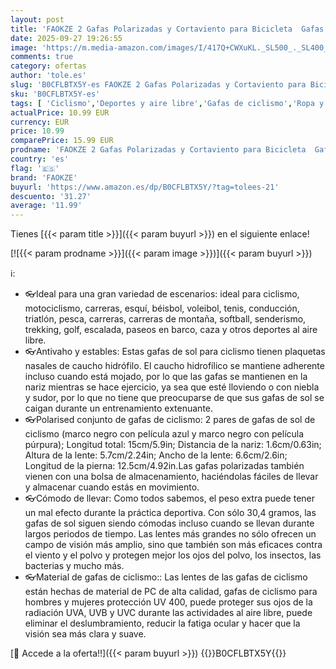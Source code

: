 ```yaml
---
layout: post
title: 'FAOKZE 2 Gafas Polarizadas y Cortaviento para Bicicleta  Gafas de Ciclismo para Hombre Mujer  Protección UV400 - Ideal para Ciclismo Motociclismo Correr Esquí Béisbol Montañismo Pesca etc.'
date: 2025-09-27 19:26:55
image: 'https://m.media-amazon.com/images/I/417Q+CWXuKL._SL500_._SL400_.jpg'
comments: true
category: ofertas
author: 'tole.es'
slug: 'B0CFLBTX5Y-es FAOKZE 2 Gafas Polarizadas y Cortaviento para Bicicleta...'
sku: 'B0CFLBTX5Y-es'
tags: [ 'Ciclismo','Deportes y aire libre','Gafas de ciclismo','Ropa y equipo para deportes','bicicleta','faokze','🇪🇸', ]
actualPrice: 10.99 EUR
currency: EUR
price: 10.99
comparePrice: 15.99 EUR
prodname: 'FAOKZE 2 Gafas Polarizadas y Cortaviento para Bicicleta  Gafas de Ciclismo para Hombre Mujer  Protección UV400 - Ideal para Ciclismo Motociclismo Correr Esquí Béisbol Montañismo Pesca etc.'
country: 'es'
flag: '🇪🇸'
brand: 'FAOKZE'
buyurl: 'https://www.amazon.es/dp/B0CFLBTX5Y/?tag=tolees-21'
descuento: '31.27'
average: '11.99'
---
```


Tienes [{{< param title >}}]({{< param buyurl >}}) en el siguiente enlace!

[![{{< param prodname >}}]({{< param image >}})]({{< param buyurl >}})

ℹ️:

- 👓Ideal para una gran variedad de escenarios: ideal para ciclismo, motociclismo, carreras, esquí, béisbol, voleibol, tenis, conducción, triatlón, pesca, carreras, carreras de montaña, softball, senderismo, trekking, golf, escalada, paseos en barco, caza y otros deportes al aire libre.
- 👓Antivaho y estables: Estas gafas de sol para ciclismo tienen plaquetas nasales de caucho hidrófilo. El caucho hidrofílico se mantiene adherente incluso cuando está mojado, por lo que las gafas se mantienen en la nariz mientras se hace ejercicio, ya sea que esté lloviendo o con niebla y sudor, por lo que no tiene que preocuparse de que sus gafas de sol se caigan durante un entrenamiento extenuante.
- 👓Polarised conjunto de gafas de ciclismo: 2 pares de gafas de sol de ciclismo (marco negro con película azul y marco negro con película púrpura); Longitud total: 15cm/5.9in; Distancia de la nariz: 1.6cm/0.63in; Altura de la lente: 5.7cm/2.24in; Ancho de la lente: 6.6cm/2.6in; Longitud de la pierna: 12.5cm/4.92in.Las gafas polarizadas también vienen con una bolsa de almacenamiento, haciéndolas fáciles de llevar y almacenar cuando estás en movimiento.
- 👓Cómodo de llevar: Como todos sabemos, el peso extra puede tener un mal efecto durante la práctica deportiva. Con sólo 30,4 gramos, las gafas de sol siguen siendo cómodas incluso cuando se llevan durante largos periodos de tiempo. Las lentes más grandes no sólo ofrecen un campo de visión más amplio, sino que también son más eficaces contra el viento y el polvo y protegen mejor los ojos del polvo, los insectos, las bacterias y mucho más.
- 👓Material de gafas de ciclismo:: Las lentes de las gafas de ciclismo están hechas de material de PC de alta calidad, gafas de ciclismo para hombres y mujeres protección UV 400, puede proteger sus ojos de la radiación UVA, UVB y UVC durante las actividades al aire libre, puede eliminar el deslumbramiento, reducir la fatiga ocular y hacer que la visión sea más clara y suave.

[🛒 Accede a la oferta!!]({{< param buyurl >}})
{{<world>}}B0CFLBTX5Y{{</world>}}
